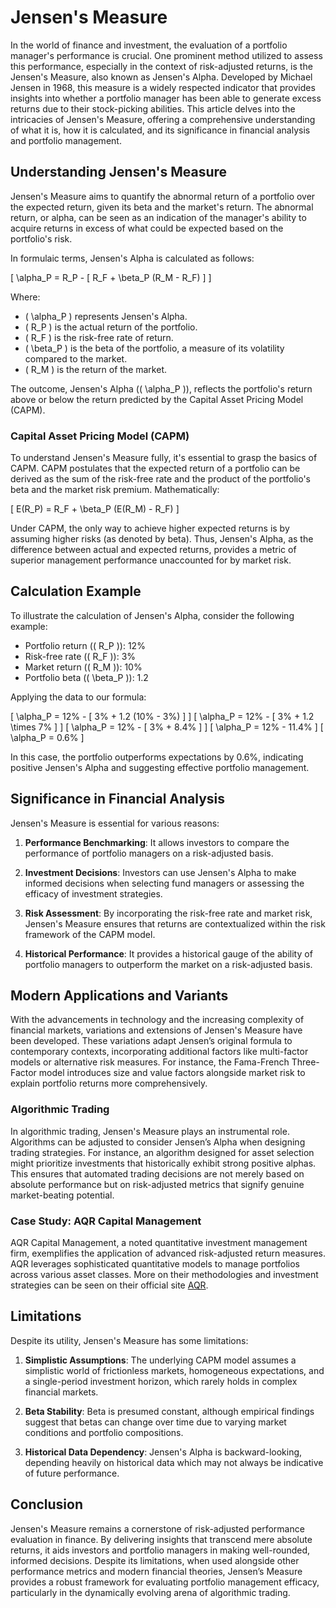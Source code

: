 # Jensen's Measure

In the world of finance and investment, the evaluation of a portfolio manager's performance is crucial. One prominent method utilized to assess this performance, especially in the context of risk-adjusted returns, is the Jensen's Measure, also known as Jensen's Alpha. Developed by Michael Jensen in 1968, this measure is a widely respected indicator that provides insights into whether a portfolio manager has been able to generate excess returns due to their stock-picking abilities. This article delves into the intricacies of Jensen's Measure, offering a comprehensive understanding of what it is, how it is calculated, and its significance in financial analysis and portfolio management.

## Understanding Jensen's Measure

Jensen's Measure aims to quantify the abnormal return of a portfolio over the expected return, given its beta and the market's return. The abnormal return, or alpha, can be seen as an indication of the manager's ability to acquire returns in excess of what could be expected based on the portfolio's risk.

In formulaic terms, Jensen's Alpha is calculated as follows:

\[ \alpha_P = R_P - [ R_F + \beta_P (R_M - R_F) ] \]

Where:
- \( \alpha_P \) represents Jensen's Alpha.
- \( R_P \) is the actual return of the portfolio.
- \( R_F \) is the risk-free rate of return.
- \( \beta_P \) is the beta of the portfolio, a measure of its volatility compared to the market.
- \( R_M \) is the return of the market.

The outcome, Jensen's Alpha (\( \alpha_P \)), reflects the portfolio's return above or below the return predicted by the Capital Asset Pricing Model (CAPM).

### Capital Asset Pricing Model (CAPM)

To understand Jensen's Measure fully, it's essential to grasp the basics of CAPM. CAPM postulates that the expected return of a portfolio can be derived as the sum of the risk-free rate and the product of the portfolio's beta and the market risk premium. Mathematically:

\[ E(R_P) = R_F + \beta_P (E(R_M) - R_F) \]

Under CAPM, the only way to achieve higher expected returns is by assuming higher risks (as denoted by beta). Thus, Jensen's Alpha, as the difference between actual and expected returns, provides a metric of superior management performance unaccounted for by market risk.

## Calculation Example

To illustrate the calculation of Jensen's Alpha, consider the following example:

- Portfolio return (\( R_P \)): 12%
- Risk-free rate (\( R_F \)): 3%
- Market return (\( R_M \)): 10%
- Portfolio beta (\( \beta_P \)): 1.2

Applying the data to our formula:

\[ \alpha_P = 12\% - [ 3\% + 1.2 (10\% - 3\%) ] \]
\[ \alpha_P = 12\% - [ 3\% + 1.2 \times 7\% ] \]
\[ \alpha_P = 12\% - [ 3\% + 8.4\% ] \]
\[ \alpha_P = 12\% - 11.4\% \]
\[ \alpha_P = 0.6\% \]

In this case, the portfolio outperforms expectations by 0.6%, indicating positive Jensen's Alpha and suggesting effective portfolio management.

## Significance in Financial Analysis

Jensen's Measure is essential for various reasons:

1. **Performance Benchmarking**: It allows investors to compare the performance of portfolio managers on a risk-adjusted basis.

2. **Investment Decisions**: Investors can use Jensen's Alpha to make informed decisions when selecting fund managers or assessing the efficacy of investment strategies.

3. **Risk Assessment**: By incorporating the risk-free rate and market risk, Jensen's Measure ensures that returns are contextualized within the risk framework of the CAPM model.

4. **Historical Performance**: It provides a historical gauge of the ability of portfolio managers to outperform the market on a risk-adjusted basis.

## Modern Applications and Variants

With the advancements in technology and the increasing complexity of financial markets, variations and extensions of Jensen's Measure have been developed. These variations adapt Jensen’s original formula to contemporary contexts, incorporating additional factors like multi-factor models or alternative risk measures. For instance, the Fama-French Three-Factor model introduces size and value factors alongside market risk to explain portfolio returns more comprehensively.

### Algorithmic Trading

In algorithmic trading, Jensen's Measure plays an instrumental role. Algorithms can be adjusted to consider Jensen’s Alpha when designing trading strategies. For instance, an algorithm designed for asset selection might prioritize investments that historically exhibit strong positive alphas. This ensures that automated trading decisions are not merely based on absolute performance but on risk-adjusted metrics that signify genuine market-beating potential.

### Case Study: AQR Capital Management

AQR Capital Management, a noted quantitative investment management firm, exemplifies the application of advanced risk-adjusted return measures. AQR leverages sophisticated quantitative models to manage portfolios across various asset classes. More on their methodologies and investment strategies can be seen on their official site [AQR](https://www.aqr.com).

## Limitations

Despite its utility, Jensen's Measure has some limitations:

1. **Simplistic Assumptions**: The underlying CAPM model assumes a simplistic world of frictionless markets, homogeneous expectations, and a single-period investment horizon, which rarely holds in complex financial markets.

2. **Beta Stability**: Beta is presumed constant, although empirical findings suggest that betas can change over time due to varying market conditions and portfolio compositions.

3. **Historical Data Dependency**: Jensen's Alpha is backward-looking, depending heavily on historical data which may not always be indicative of future performance.

## Conclusion

Jensen's Measure remains a cornerstone of risk-adjusted performance evaluation in finance. By delivering insights that transcend mere absolute returns, it aids investors and portfolio managers in making well-rounded, informed decisions. Despite its limitations, when used alongside other performance metrics and modern financial theories, Jensen’s Measure provides a robust framework for evaluating portfolio management efficacy, particularly in the dynamically evolving arena of algorithmic trading.